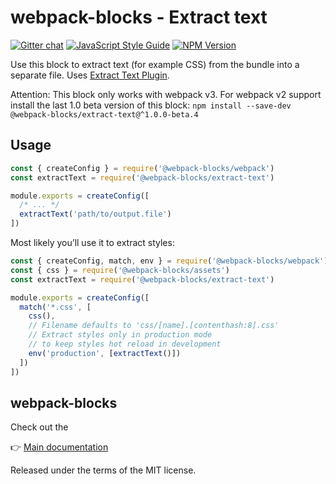 # webpack-blocks - Extract text

[![Gitter chat](https://badges.gitter.im/webpack-blocks.svg)](https://gitter.im/webpack-blocks)
[![JavaScript Style Guide](https://img.shields.io/badge/code%20style-standard-brightgreen.svg)](http://standardjs.com/)
[![NPM Version](https://img.shields.io/npm/v/@webpack-blocks/extract-text.svg)](https://www.npmjs.com/package/@webpack-blocks/extract-text)

Use this block to extract text (for example CSS) from the bundle into a separate file. Uses [Extract Text Plugin](https://github.com/webpack/extract-text-webpack-plugin).

Attention: This block only works with webpack v3. For webpack v2 support install the last 1.0 beta version of this block: `npm install --save-dev @webpack-blocks/extract-text@^1.0.0-beta.4`

## Usage

```js
const { createConfig } = require('@webpack-blocks/webpack')
const extractText = require('@webpack-blocks/extract-text')

module.exports = createConfig([
  /* ... */
  extractText('path/to/output.file')
])
```

Most likely you’ll use it to extract styles:

```js
const { createConfig, match, env } = require('@webpack-blocks/webpack')
const { css } = require('@webpack-blocks/assets')
const extractText = require('@webpack-blocks/extract-text')

module.exports = createConfig([
  match('*.css', [
    css(),
    // Filename defaults to 'css/[name].[contenthash:8].css'
    // Extract styles only in production mode
    // to keep styles hot reload in development
    env('production', [extractText()])
  ])
])
```


## webpack-blocks

Check out the

👉 [Main documentation](https://github.com/andywer/webpack-blocks)

Released under the terms of the MIT license.
